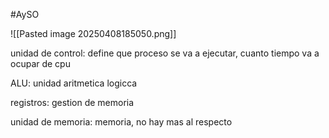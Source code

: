 #AySO 

![[Pasted image 20250408185050.png]]

unidad de control: define que proceso se va a ejecutar, cuanto tiempo va a ocupar de cpu

ALU: unidad aritmetica logicca

registros: gestion de memoria

unidad de memoria: memoria, no hay mas al respecto

